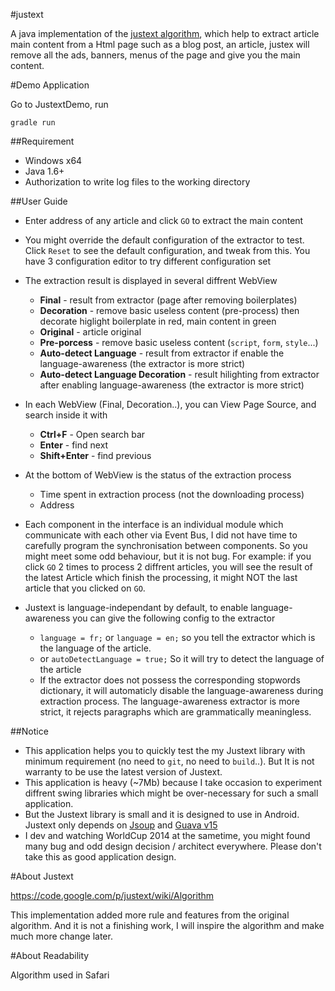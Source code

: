 #justext

A java implementation of the [justext algorithm](https://code.google.com/p/justext/wiki/Algorithm), which help to extract article main content from a Html page such as a blog post, an article, justex will remove all the ads, banners, menus of the page and give you the main content.

#Demo Application

Go to JustextDemo, run 

    gradle run

##Requirement

- Windows x64
- Java 1.6+
- Authorization to write log files to the working directory

##User Guide

- Enter address of any article and click `GO` to extract the main content
- You might override the default configuration of the extractor to test. Click `Reset` to see the default configuration, and tweak from this. You have 3 configuration editor to try different configuration set
- The extraction result is displayed in several diffrent WebView 
    + **Final** - result from extractor (page after removing boilerplates)
    + **Decoration** - remove basic useless content (pre-process) then decorate higlight boilerplate in red, main content in green
    + **Original** - article original
    + **Pre-porcess** - remove basic useless content (`script`, `form`, `style`...)
    + **Auto-detect Language** - result from extractor if enable the language-awareness (the extractor is more strict)
    + **Auto-detect Language Decoration** - result hilighting from extractor after enabling language-awareness (the extractor is more strict)

- In each WebView (Final, Decoration..), you can View Page Source, and search inside it with
    + **Ctrl+F** - Open search bar
    + **Enter** - find next
    + **Shift+Enter** - find previous

- At the bottom of WebView is the status of the extraction process
    + Time spent in extraction process (not the downloading process)
    + Address

- Each component in the interface is an individual module which communicate with each other via Event Bus, I did not have time to carefully program the synchronisation between components. So you might meet some odd behaviour, but it is not bug. For example: if you click `GO` 2 times to process 2 diffrent articles, you will see the result of the latest Article which finish the processing, it might NOT the last article that you clicked on `GO`.

- Justext is language-independant by default, to enable language-awareness you can give the following config to the extractor
    +  `language = fr;` or `language = en;` so you tell the extractor which is the language of the article.
    +  or `autoDetectLanguage = true;` So it will try to detect the language of the article
    +  If the extractor does not possess the corresponding stopwords dictionary, it will automaticly disable the language-awareness during extraction process. The language-awareness extractor is more strict, it rejects paragraphs which are grammatically meaningless.

##Notice

- This application helps you to quickly test the my Justext library with minimum requirement (no need to `git`, no need to `build`..). But It is not warranty to be use the latest version of Justext.
- This application is heavy (~7Mb) because I take occasion to experiment diffrent swing libraries which might be over-necessary for such a small application.
- But the Justext library is small and it is designed to use in Android. Justext only depends on [Jsoup](http://jsoup.org/) and [Guava v15](https://code.google.com/p/guava-libraries/)
- I dev and watching WorldCup 2014 at the sametime, you might found many bug and odd design decision / architect everywhere. Please don't take this as good application design.

#About Justext

https://code.google.com/p/justext/wiki/Algorithm

This implementation added more rule and features from the original algorithm. And it is not a finishing work, I will inspire the algorithm and make much more change later.

#About Readability

Algorithm used in Safari